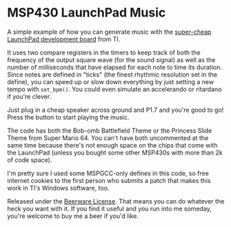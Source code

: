 # MSP430 LaunchPad Music

A simple example of how you can generate music with the [super-cheap LaunchPad development
board](http://ti.com/launchpadwiki) from TI.

It uses two compare registers in the timers to keep track of both the frequency of the output square
wave (for the sound signal) as well as the number of milliseconds that have elapsed for each note to
time its duration. Since notes are defined in "ticks" (the finest rhythmic resolution set in the
define), you can speed up or slow down everything by just setting a new tempo with `set_bpm()`. You
could even simulate an accelerando or ritardano if you're clever.

Just plug in a cheap speaker across ground and P1.7 and you're good to go! Press the button to start
playing the music.

The code has both the Bob-omb Battlefield Theme or the Princess Slide Theme from Super Mario 64. You
can't have both uncommented at the same time because there's not enough space on the chips that come
with the LaunchPad (unless you bought some other MSP430s with more than 2k of code space).

I'm pretty sure I used some MSPGCC-only defines in this code, so free internet cookies to the first
person who submits a patch that makes this work in TI's Windows software, too.

Released under the [Beerware License](http://en.wikipedia.org/wiki/Beerware). That means you can
do whatever the heck you want with it. If you find it useful and you run into me someday, you're
welcome to buy me a beer if you'd like.
